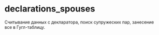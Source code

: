 # declarations_spouses
Считывание данных с декларатора, поиск супружеских пар, занесение все в Гугл-таблицу. 
